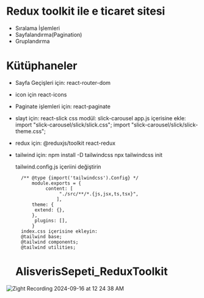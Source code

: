 # Redux toolkit ile e ticaret sitesi
- Sıralama İşlemleri
- Sayfalandırma(Pagination)
- Gruplandırma

# Kütüphaneler
- Sayfa Geçişleri için: 
    react-router-dom
- icon için
    react-icons
- Paginate işlemleri için:
    react-paginate
- slayt için:
    react-slick
    css modül:
    slick-carousel
    app.js içerisine ekle:
        import "slick-carousel/slick/slick.css";
        import "slick-carousel/slick/slick-theme.css";

- redux için:
    @reduxjs/toolkit
    react-redux
- tailwind için:
    npm install -D tailwindcss
    npx tailwindcss init

    tailwind.config.js içeriini değiştirin

        /** @type {import('tailwindcss').Config} */
            module.exports = {
                 content: [
                      "./src/**/*.{js,jsx,ts,tsx}",
                     ],
            theme: {
             extend: {},
            },
             plugins: [],
            }
        index.css içerisine ekleyin:
        @tailwind base;
        @tailwind components;
        @tailwind utilities;

  # AlisverisSepeti_ReduxToolkit
![Zight Recording 2024-09-16 at 12 24 38 AM](https://github.com/user-attachments/assets/33026867-c431-4f14-8920-29708fd186a1)
